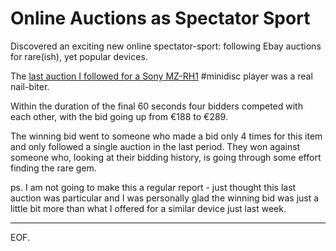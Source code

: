 # Online Auctions as Spectator Sport ################################

Discovered an exciting new online spectator-sport: following Ebay
auctions for rare(ish), yet popular devices.

The [last auction I followed for a Sony MZ-RH1][1] #minidisc player
was a real nail-biter.

[1]: https://www.ebay.de/bfl/viewbids/174252718837?item=174252718837&rt=nc&_trksid=p2047675.l2565

Within the duration of the final 60 seconds four bidders competed
with each other, with the bid going up from €188 to €289.

The winning bid went to someone who made a bid only 4 times for this
item and only followed a single auction in the last period. They won
against someone who, looking at their bidding history, is going
through some effort finding the rare gem.

ps. I am not going to make this a regular report - just thought this
last auction was particular and I was personally glad the winning bid
was just a little bit more than what I offered for a similar device
just last week.

---
EOF.
